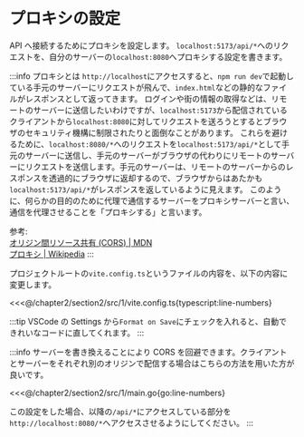 # プロキシの設定
API へ接続するためにプロキシを設定します。
`localhost:5173/api/*`へのリクエストを、自分のサーバーの`localhost:8080`へプロキシする設定を書きます。

:::info プロキシとは
`http://localhost`にアクセスすると、`npm run dev`で起動している手元のサーバーにリクエストが飛んで、`index.html`などの静的なファイルがレスポンスとして返ってきます。
ログインや街の情報の取得などは、リモートのサーバーに送信したいわけですが、`localhost:5173`から配信されているクライアントから`localhost:8080`に対してリクエストを送ろうとするとブラウザのセキュリティ機構に制限されたりと面倒なことがあります。
これらを避けるために、`localhost:8080/*`へのリクエストを`localhost:5173/api/*`として手元のサーバーに送信し、手元のサーバーがブラウザの代わりにリモートのサーバーにリクエストを送信します。手元のサーバーは、リモートのサーバーからのレスポンスを透過的にブラウザに返却するので、ブラウザからはあたかも`localhost:5173/api/*`がレスポンスを返しているように見えます。
このように、何らかの目的のために代理で通信するサーバーをプロキシサーバーと言い、通信を代理させることを「プロキシする」と言います。

参考:<br>
[オリジン間リソース共有 (CORS) | MDN](https://developer.mozilla.org/ja/docs/Web/HTTP/CORS)<br>
[プロキシ | Wikipedia](https://ja.wikipedia.org/wiki/%E3%83%97%E3%83%AD%E3%82%AD%E3%82%B7)
:::

プロジェクトルートの`vite.config.ts`というファイルの内容を、以下の内容に変更します。

<<<@/chapter2/section2/src/1/vite.config.ts{typescript:line-numbers}

:::tip
VSCode の Settings から`Format on Save`にチェックを入れると、自動できれいなコードに直してくれます。
:::

:::info
サーバーを書き換えることにより CORS を回避できます。クライアントとサーバーをそれぞれ別のオリジンで配信する場合はこちらの方法を用いた方が良いです。

<<<@/chapter2/section2/src/1/main.go{go:line-numbers}

この設定をした場合、以降の`/api/*`にアクセスしている部分を`http://localhost:8080/*`へアクセスさせるようにしてください。
:::